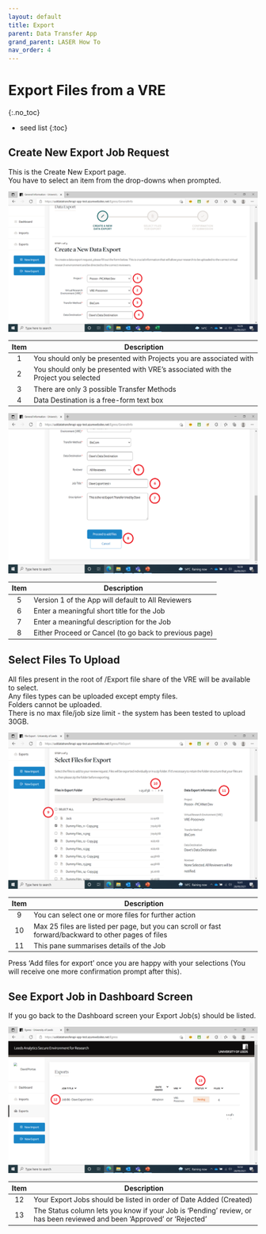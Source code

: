 ```yaml
---
layout: default
title: Export
parent: Data Transfer App
grand_parent: LASER How To
nav_order: 4
---
```


# Export Files from a VRE
{:.no_toc}

* seed list
{:toc}


## Create New Export Job Request 

This is the Create New Export page.  
You have to select an item from the drop-downs when prompted.  

![Create New Export Job top](../../../images/dta/7_new_export_top.png)

|Item|Description|
|:---:|---|
|1|You should only be presented with Projects you are associated with|
|2|You should only be presented with VRE’s associated with the Project you selected|
|3|There are only 3 possible Transfer Methods|
|4|Data Destination is a free-form text box|

![Create New Export Job bottom](../../../images/dta/8_new_export_bottom.png)

|Item|Description|
|:---:|---|
|5|Version 1 of the App will default to All Reviewers|
|6|Enter a meaningful short title for the Job|
|7|Enter a meaningful description for the Job|
|8|Either Proceed or Cancel (to go back to previous page)|


## Select Files To Upload

All files present in the root of /Export file share of the VRE will be available to select.  
Any files types can be uploaded except empty files.  
Folders cannot be uploaded.  
There is no max file/job size limit - the system has been tested to upload 30GB.  

![Select Export Files top](../../../images/dta/9_select_files_export_top.png)

|Item|Description|
|:---:|---|
|9|You can select one or more files for further action|
|10|Max 25 files are listed per page, but you can scroll or fast forward/backward to other pages of files|
|11|This pane summarises details of the Job|

Press ‘Add files for export’ once you are happy with your selections (You will receive one more confirmation prompt after this).  


## See Export Job in Dashboard Screen

If you go back to the Dashboard screen your Export Job(s) should be listed.  

![See Export Job on Dashboard](../../../images/dta/10_see_export.png)

|Item|Description|
|:---:|---|
|12|Your Export Jobs should be listed in order of Date Added (Created)|
|13|The Status column lets you know if your Job is ‘Pending’ review, or has been reviewed and been ‘Approved’ or ‘Rejected’|

